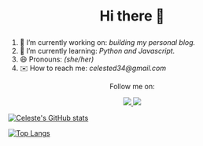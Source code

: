 <h1 align='center'>

 Hi there 👋

</h1>

<p align='center'>
 <ol>
  <li> 🔭 I’m currently working on: <em> building my personal blog. </em> </li>
  <li> 🌱 I’m currently learning: <em> Python and Javascript. </em> </li>
  <li> 😄 Pronouns: <em> (she/her) </em> </li>
  <li> ✉️ How to reach me: <em> celested34@gmail.com </em> </li>
 </ol>
</p>

<p align='center'>
  Follow me on: 
</p>

<p align='center'>

<a href="https://www.twitter.com/in/celeste_des/">
<img src="https://img.shields.io/badge/Twitter-1DA1F2?style=for-the-badge&logo=twitter&logoColor=white" /> 
  
<a href="https://www.linkedin.com/in/celeste-de-santiago/">
<img src="https://img.shields.io/badge/LinkedIn-0077B5?style=for-the-badge&logo=linkedin&logoColor=white" />

</p>


<p>

![Celeste's GitHub stats](https://github-readme-stats.vercel.app/api?username=Celested34&?count_private=true&show_icons=true&theme=algolia)

</p>

[![Top Langs](https://github-readme-stats.vercel.app/api/top-langs/?username=Celested34&layout=compact)](https://github.com/anuraghazra/github-readme-stats)


